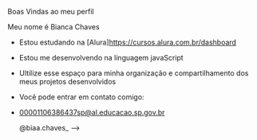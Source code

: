 Boas Vindas ao meu perfil

Meu nome é Bianca Chaves

- Estou estudando na [Alura]https://cursos.alura.com.br/dashboard
- Estou me desenvolvendo na linguagem javaScript
- Ultilize esse espaço para minha organização e compartilhamento dos meus projetos desenvolvidos

- Vocẽ pode entrar em contato comigo:

- 00001106386437sp@al.educacao.sp.gov.br
  
  @biaa.chaves_
-->
